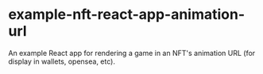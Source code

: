 # example-nft-react-app-animation-url
An example React app for rendering a game in an NFT's animation URL (for display in wallets, opensea, etc). 

